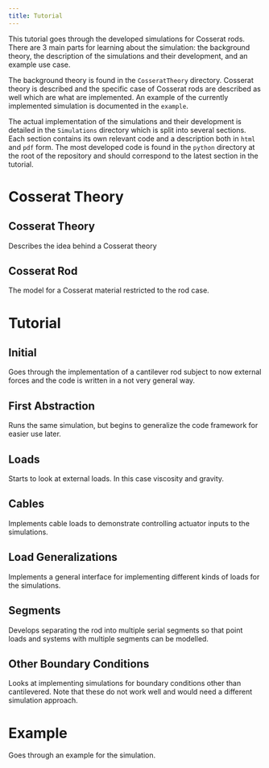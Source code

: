 ```yaml
---
title: Tutorial
---
```


This tutorial goes through the developed simulations for Cosserat rods. There are 3 main parts for learning about the simulation: the background theory, the description of the simulations and their development, and an example use case.

The background theory is found in the `CosseratTheory` directory. Cosserat theory is described and the specific case of Cosserat rods are described as well which are what are implemented. An example of the currently implemented simulation is documented in the `example`.  

The actual implementation of the simulations and their development is detailed in the `Simulations` directory which is split into several sections. Each section contains its own relevant code and a description both in `html` and `pdf` form. The most developed code is found in the `python` directory at the root of the repository and should correspond to the latest section in the tutorial. 

# Cosserat Theory

## Cosserat Theory

Describes the idea behind a Cosserat theory

## Cosserat Rod

The model for a Cosserat material restricted to the rod case.

# Tutorial

## Initial

Goes through the implementation of a cantilever rod subject to now external forces and the code is written in a not very general way.

## First Abstraction

Runs the same simulation, but begins to generalize the code framework for easier use later.

## Loads

Starts to look at external loads. In this case viscosity and gravity.

## Cables

Implements cable loads to demonstrate controlling actuator inputs to the simulations.

## Load Generalizations

Implements a general interface for implementing different kinds of loads for the simulations.

## Segments

Develops separating the rod into multiple serial segments so that point loads and systems with multiple segments can be modelled.

## Other Boundary Conditions

Looks at implementing simulations for boundary conditions other than cantilevered. Note that these do not work well and would need a different simulation approach.

# Example

Goes through an example for the simulation.